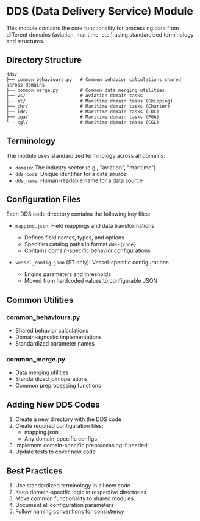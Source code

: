 # DDS (Data Delivery Service) Module

This module contains the core functionality for processing data from different domains (aviation, maritime, etc.) using standardized terminology and structures.

## Directory Structure

```
dds/
├── common_behaviours.py   # Common behavior calculations shared across domains
├── common_merge.py        # Common data merging utilities
├── vs/                    # Aviation domain tasks
├── st/                    # Maritime domain tasks (Shipping)
├── chr/                   # Maritime domain tasks (Charter)
├── ldc/                   # Maritime domain tasks (LDC)
├── pga/                   # Maritime domain tasks (PGA)
└── cgl/                   # Maritime domain tasks (CGL)
```

## Terminology

The module uses standardized terminology across all domains:

- `domain`: The industry sector (e.g., "aviation", "maritime")
- `dds_code`: Unique identifier for a data source
- `dds_name`: Human-readable name for a data source

## Configuration Files

Each DDS code directory contains the following key files:

- `mapping.json`: Field mappings and data transformations
  - Defines field names, types, and options
  - Specifies catalog paths in format `dds-{code}`
  - Contains domain-specific behavior configurations
  
- `vessel_config.json` (ST only): Vessel-specific configurations
  - Engine parameters and thresholds
  - Moved from hardcoded values to configurable JSON

## Common Utilities

### common_behaviours.py
- Shared behavior calculations
- Domain-agnostic implementations
- Standardized parameter names

### common_merge.py
- Data merging utilities
- Standardized join operations
- Common preprocessing functions

## Adding New DDS Codes

1. Create a new directory with the DDS code
2. Create required configuration files:
   - mapping.json
   - Any domain-specific configs
3. Implement domain-specific preprocessing if needed
4. Update tests to cover new code

## Best Practices

1. Use standardized terminology in all new code
2. Keep domain-specific logic in respective directories
3. Move common functionality to shared modules
4. Document all configuration parameters
5. Follow naming conventions for consistency 